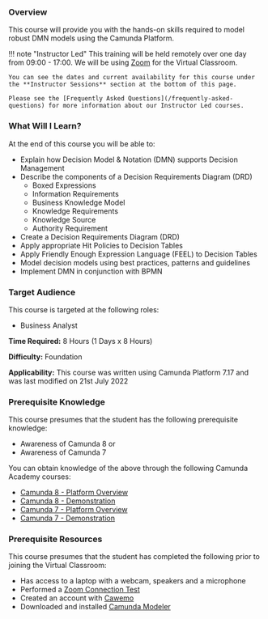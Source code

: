 ### Overview

This course will provide you with the hands-on skills required to model robust DMN models using the Camunda Platform.

!!! note "Instructor Led"
    This training will be held remotely over one day from 09:00 - 17:00. We will be using [Zoom](https://zoom.us/) for the Virtual Classroom.

    You can see the dates and current availability for this course under the **Instructor Sessions** section at the bottom of this page.

    Please see the [Frequently Asked Questions](/frequently-asked-questions) for more information about our Instructor Led courses.

### What Will I Learn?

At the end of this course you will be able to:

* Explain how Decision Model & Notation (DMN) supports Decision Management
* Describe the components of a Decision Requirements Diagram (DRD)
  * Boxed Expressions
  * Information Requirements
  * Business Knowledge Model
  * Knowledge Requirements
  * Knowledge Source
  * Authority Requirement
* Create a Decision Requirements Diagram (DRD)
* Apply appropriate Hit Policies to Decision Tables
* Apply Friendly Enough Expression Language (FEEL) to Decision Tables
* Model decision models using best practices, patterns and guidelines
* Implement DMN in conjunction with BPMN

### Target Audience

This course is targeted at the following roles:

* Business Analyst

**Time Required:** 8 Hours (1 Days x 8 Hours)

**Difficulty:** Foundation

**Applicability:** This course was written using Camunda Platform 7.17 and was last modified on 21st July 2022

### Prerequisite Knowledge

This course presumes that the student has the following prerequisite knowledge:

* Awareness of Camunda 8 or
* Awareness of Camunda 7

You can obtain knowledge of the above through the following Camunda Academy courses:

* [Camunda 8 - Platform Overview](/c8-platform-overview)
* [Camunda 8 - Demonstration](/c8-demonstration)
* [Camunda 7 - Platform Overview](/c7-platform-overview)
* [Camunda 7 - Demonstration](/c7-demonstration)

### Prerequisite Resources

This course presumes that the student has completed the following prior to joining the Virtual Classroom:

* Has access to a laptop with a webcam, speakers and a microphone
* Performed a [Zoom Connection Test](https://zoom.us/test)
* Created an account with [Cawemo](https://cawemo.com/#c7-cawemo-signup)
* Downloaded and installed [Camunda Modeler](https://camunda.com/download/modeler)
